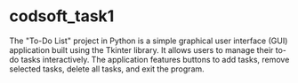 # codsoft_task1
The "To-Do List" project in Python is a simple graphical user interface (GUI) application built using the Tkinter library. It allows users to manage their to-do tasks interactively. The application features buttons to add tasks, remove selected tasks, delete all tasks, and exit the program. 
